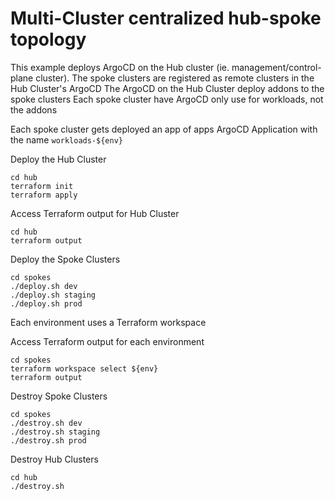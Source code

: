 # Multi-Cluster centralized hub-spoke topology

This example deploys ArgoCD on the Hub cluster (ie. management/control-plane cluster).
The spoke clusters are registered as remote clusters in the Hub Cluster's ArgoCD
The ArgoCD on the Hub Cluster deploy addons to the spoke clusters
Each spoke cluster have ArgoCD only use for workloads, not the addons

Each spoke cluster gets deployed an app of apps ArgoCD Application with the name `workloads-${env}`

Deploy the Hub Cluster
```shell
cd hub
terraform init
terraform apply
```

Access Terraform output for Hub Cluster
```shell
cd hub
terraform output
```


Deploy the Spoke Clusters
```shell
cd spokes
./deploy.sh dev
./deploy.sh staging
./deploy.sh prod
```
Each environment uses a Terraform workspace

Access Terraform output for each environment
```shell
cd spokes
terraform workspace select ${env}
terraform output
```

Destroy Spoke Clusters
```shell
cd spokes
./destroy.sh dev
./destroy.sh staging
./destroy.sh prod
```

Destroy Hub Clusters
```shell
cd hub
./destroy.sh
```
